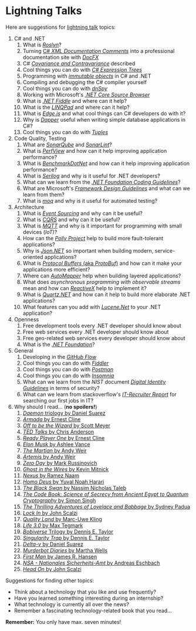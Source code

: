 # Lightning Talks

Here are suggestions for [lightning talk](https://en.wikipedia.org/wiki/Lightning_talk) topics:

1. C# and .NET
    1. What is [*Roslyn*](https://github.com/dotnet/roslyn/wiki/Roslyn%20Overview)?
    1. Turning [C# *XML Documentation Comments*](https://docs.microsoft.com/en-us/dotnet/csharp/programming-guide/xmldoc/xml-documentation-comments) into a professional documentation site with [*DocFX*](https://dotnet.github.io/docfx/)
    1. C# [*Covariance and Contravariance*](https://docs.microsoft.com/en-us/dotnet/csharp/programming-guide/concepts/covariance-contravariance/) described
    1. Cool things you can do with [*C# Expression Trees*](https://docs.microsoft.com/en-us/dotnet/csharp/programming-guide/concepts/expression-trees/)
    1. Programming with [*immutable objects*](https://en.wikipedia.org/wiki/Immutable_object) in C# and .NET
    1. Compiling and debugging the C# compiler yourself
    1. Cool things you can do with [*dnSpy*](https://github.com/0xd4d/dnSpy)
    1. Working with Microsoft's [*.NET Core Source Browser*](https://source.dot.net/)
    1. What is [*.NET Fiddle*](https://dotnetfiddle.net) and where can it help?
    1. What is the [*LINQPad*](http://www.linqpad.net/) and where can it help?
    1. What is [*Edge.js*](http://tjanczuk.github.io/edge/#/) and what cool things can C# developers do with it?
    1. Why is [*Dapper*](https://github.com/StackExchange/Dapper) useful when writing simple database applications in C#?
    1. Cool things you can do with [*Tuples*](https://docs.microsoft.com/en-us/dotnet/csharp/tuples)
1. Code Quality, Testing
    1. What are [*SonarQube*](https://www.sonarqube.org/) and [*SonarLint*](http://www.sonarlint.org/index.html)?
    1. What is [*PerfView*](https://github.com/Microsoft/perfview) and how can it help improving application performance?
    1. What is [*BenchmarkDotNet*](https://github.com/dotnet/BenchmarkDotNet) and how can it help improving application performance? 
    1. What is [*Serilog*](https://serilog.net/) and why is it useful for .NET developers?
    1. What can we learn from the [*.NET Foundation Coding Guidelines*](https://github.com/dotnet/corefx/blob/master/Documentation/coding-guidelines/coding-style.md)?
    1. What are Microsoft's [*Framework Design Guidelines*](https://docs.microsoft.com/en-us/dotnet/standard/design-guidelines/) and what can we learn from them?
    1. What is [*moq*](https://github.com/moq/moq4) and why is it useful for automated testing?
1. Architecture
    1. What is [*Event Sourcing*](https://martinfowler.com/eaaDev/EventSourcing.html) and why can it be useful?
    1. What is [*CQRS*](https://martinfowler.com/bliki/CQRS.html) and why can it be useful?
    1. What is [*MQTT*](http://mqtt.org/) and why is it important for programming with small devices (*IoT*)?
    1. How can the [*Polly Project*](http://www.thepollyproject.org/) help to build more fault-tolerant applications?
    1. Why is [*Json.NET*](https://www.newtonsoft.com/json) so important when building modern, service-oriented applications?
    1. What is [*Protocol Buffers* (aka *ProtoBuf*)](https://developers.google.com/protocol-buffers/) and how can it make your applications more efficient?
    1. Where can [*AutoMapper*](http://automapper.org/) help when building layered applications?
    1. What does *asynchronous programming with observable streams* mean and how can [*ReactiveX*](http://reactivex.io/) help to implement it?
    1. What is [*Quartz.NET*](https://www.quartz-scheduler.net/) and how can it help to build more elaborate .NET applications?
    1. What features can you add with [*Lucene.Net*](http://lucenenet.apache.org/index.html) to your .NET application?
1. Openness
    1. Free development tools every .NET developer should know about
    1. Free web services every .NET developer should know about
    1. Free geo-related web services every developer should know about
    1. What is the [*.NET Foundation*](https://dotnetfoundation.org/)?
1. General
    1. Developing in the [*GitHub Flow*](https://guides.github.com/introduction/flow/)
    1. Cool things you can do with [*Fiddler*](http://www.telerik.com/fiddler)
    1. Cool things you can do with [*Postman*](https://www.getpostman.com/)
    1. Cool things you can do with [*Insomnia*](https://insomnia.rest/)
    1. What can we learn from the *NIST* document [*Digital Identity Guidelines*](http://nvlpubs.nist.gov/nistpubs/SpecialPublications/NIST.SP.800-63b.pdf) in terms of security?
    1. What can we learn from stackoverflow's [*IT-Recruiter Report*](https://www.stackoverflowbusiness.com/de/talent/ressourcen/der-stack-overflow-it-recruiter-report-2017) for searching our first jobs in IT?
1. Why should I read... (**no spoilers!**)
    1. [*Daemon* triology by Daniel Suarez](https://www.amazon.de/Daemon-Daniel-Suarez/dp/0451228731/ref=sr_1_2?ie=UTF8&qid=1500878463&sr=8-2&keywords=daniel+suarez+daemon)
    1. [*Armada* by Ernest Cline](https://www.amazon.de/Armada-Ernest-Cline/dp/0099586746/ref=sr_1_2?ie=UTF8&qid=1500878895&sr=8-2&keywords=armada+ernest+cline)
    1. [*Off to be the Wizard* by Scott Meyer](https://www.amazon.de/Off-Wizard-Magic-2-0-Band/dp/1612184715/ref=sr_1_1?s=books-intl-de&ie=UTF8&qid=1500879290&sr=1-1&keywords=off+to+be+the+wizard)
    1. [*TED Talks* by Chris Anderson](https://www.amazon.de/TED-Talks-official-public-speaking/dp/1472244443/ref=sr_1_2?ie=UTF8&qid=1500879361&sr=8-2&keywords=ted+talks)
    1. [*Ready Player One* by Ernest Cline](https://www.amazon.de/Ready-Player-One-Ernest-Cline/dp/0099560437/ref=sr_1_1?s=books-intl-de&ie=UTF8&qid=1500879569&sr=1-1&keywords=ready+player+one)
    1. [*Elon Musk* by Ashlee Vance](https://www.amazon.de/Elon-Musk-SpaceX-Fantastic-Future/dp/0062469673/ref=sr_1_1?s=books-intl-de&ie=UTF8&qid=1500879616&sr=1-1&keywords=elon+musk)
    1. [*The Martian* by Andy Weir](https://www.amazon.de/Martian-Movie-Tie-EXPORT-Novel/dp/1101905557/ref=sr_1_1?s=books-intl-de&ie=UTF8&qid=1500879660&sr=1-1&keywords=the+martian)
    1. [*Artemis* by Andy Weir](https://www.amazon.de/Artemis-Novel-Andy-Weir/dp/052557266X/ref=sr_1_1?s=books-intl-de&ie=UTF8&qid=1536249124&sr=1-1)
    1. [*Zero Day* by Mark Russinovich](https://www.amazon.de/Zero-Day-Novel-Mark-Russinovich/dp/1250007305/ref=sr_1_3?s=books-intl-de&ie=UTF8&qid=1500879702&sr=1-3&keywords=russinovich)
    1. [*Ghost in the Wires* by Kevin Mitnick](https://www.amazon.de/Ghost-Wires-Adventures-Worlds-Wanted/dp/0316212180/ref=sr_1_1?s=books-intl-de&ie=UTF8&qid=1500879747&sr=1-1&keywords=ghost+in+the+wire)
    1. [*Nexus* by Ramez Naam](https://www.amazon.de/Nexus-Arc-Book-1/dp/0857665502/ref=sr_1_2?s=books-intl-de&ie=UTF8&qid=1500879826&sr=1-2&keywords=nexus)
    1. [*Homo Deus* by Yuval Noah Harari](https://www.amazon.de/Homo-Deus-Brief-History-Tomorrow/dp/1784703931/ref=tmm_pap_swatch_0?_encoding=UTF8&qid=1502971002&sr=8-2)
    1. [*The Black Swan* by Nassim Nicholas Taleb](https://www.amazon.de/Black-Swan-Impact-Highly-Improbable-ebook/dp/B002RI99IM/ref=sr_1_1?s=books-intl-de&ie=UTF8&qid=1504354087&sr=1-1&keywords=the+black+swan)
    1. [*The Code Book: Science of Secrecy from Ancient Egypt to Quantum Cryptography* by Simon Singh](https://www.amazon.de/Code-Book-Science-Secrecy-Cryptography/dp/0385495323/ref=tmm_pap_swatch_0?_encoding=UTF8&qid=1505031255&sr=1-3)
    1. [*The Thrilling Adventures of Lovelace and Babbage* by Sydney Padua](https://www.amazon.de/Thrilling-Adventures-Lovelace-Babbage-Computer/dp/0141981539/ref=pd_lpo_sbs_14_t_0?_encoding=UTF8&psc=1&refRID=8YK9ZWZ5HZ919Q87S5TR)
    1. [*Lock In* by John Scalzi](https://www.amazon.de/Lock-Novel-Future-John-Scalzi/dp/076538132X/ref=sr_1_1?s=books-intl-de&ie=UTF8&qid=1536249077&sr=1-1)
    1. [*Quality Land* by Marc-Uwe Kling](https://www.amazon.de/QualityLand-Roman-dunkle-Marc-Uwe-Kling/dp/3550050151/ref=sr_1_1?s=books-intl-de&ie=UTF8&qid=1536249190&sr=8-1)
    1. [*Life 3.0* by Max Tegmark](https://www.amazon.de/Life-3-0-Being-Artificial-Intelligence/dp/0141981806/ref=sr_1_1?s=books-intl-de&ie=UTF8&qid=1536249228&sr=1-1)
    1. [*Bobiverse* Trilogy by Dennis E. Taylor](https://www.amazon.de/We-Are-Legion-Bob-Bobiverse/dp/1680680587/ref=sr_1_1?s=books-intl-de&ie=UTF8&qid=1536249269&sr=1-1)
    1. [*Singularity Trap* by Dennis E. Taylor](https://www.amazon.de/Singularity-Trap-English-Dennis-Taylor-ebook/dp/B07FBRRL2Z/ref=tmm_kin_swatch_0?_encoding=UTF8&qid=1536251142&sr=1-1)
    1. [*Delta-v* by Daniel Suarez](https://www.goodreads.com/book/show/40859000-delta-v)
    1. [*Murderbot Diaries* by Martha Wells](https://www.goodreads.com/series/191900-the-murderbot-diaries)
    1. [*First Man* by James R. Hansen](https://www.goodreads.com/book/show/205589.First_Man)
    1. [*NSA - Nationales Sicherheits-Amt* by Andreas Eschbach](https://de.wikipedia.org/wiki/NSA_%E2%80%93_Nationales_Sicherheits-Amt)
    1. [*Head On* by John Scalzi](https://www.goodreads.com/book/show/35018901-head-on)

Suggestions for finding other topics:

* Think about a technology that you like and use frequently?
* Have you learned something interesting during an internship?
* What technology is currently all over the news?
* Remember a fascinating technology-related book that you read...

**Remember:** You only have max. seven minutes!
